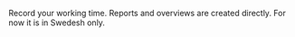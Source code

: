 Record your working time. Reports and overviews are created directly. For now it is in Swedesh only.